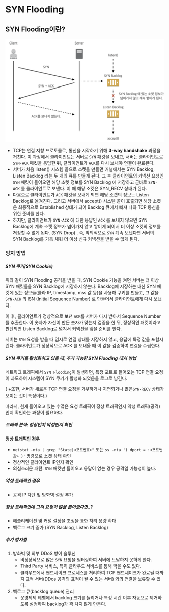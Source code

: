 # SYN Flooding



## SYN Flooding이란?

![img.png](img/syn-flooding.png)

- TCP는 연결 지향 프로토콜로, 통신을 시작하기 위해 **3-way handshake** 과정을 거친다. 이 과정에서 클라이언트는 서버로 `SYN` 패킷을 보내고, 서버는 클라이언트로 `SYN-ACK` 패킷을 응답한 뒤, 클라이언트가 `ACK`를 다시 보내야 연결이 완료된다.
- 서버가 처음 listen() 시스템 콜으로 소켓을 만들면 커널에서는 SYN Backlog, Listen Backlog 라는 두 개의 큐를 만들게 된다. 그 후 클라이언트의 커넥션 요청인 `SYN` 패킷이 들어오면 해당 소켓 정보를 SYN Backlog 에 저장하고 곧바로 `SYN-ACK` 를 클라이언트로 보낸다. 이 때 해당 소켓은 SYN_RECV 상태가 된다.
- 다음으로 클라이언트가 `ACK` 패킷을 보내게 되면 해당 소켓의 정보는 Listen Backlog로 옮겨진다. 그리고 서버에서 accept() 시스템 콜이 호출되면 해당 소켓은 최종적으로 Established 상태가 되어 Backlog 큐에서 빠져 나와 TCP 통신을 위한 준비를 한다.
- 하지만, 클라이언트가 `SYN-ACK` 에 대한 응답인 `ACK` 를 보내지 않으면 SYN Backlog에 계속 소켓 정보가 넘어가지 않고 쌓이게 되어서 더 이상 소켓의 정보를 저장할 수 없게 된다. (SYN Drop) . 즉, 악의적으로 `SYN` 계속 보낸다면 서버의 SYN Backlog를 가득 채워 더 이상 신규 커넥션을 받을 수 없게 된다.

### 방지 방법

##### **SYN 쿠키(SYN Cookie)**

위와 같이 SYN Flooding 공격을 받을 때, SYN Cookie 기능을 켜면 서버는 더 이상 SYN 패킷들을 SYN Backlog에 저장하지 않는다. Backlog에 저장하는 대신 SYN 패킷에 있는 정보들(클라 IP, timestamp, mss 값 등)을 사용해 쿠키를 만들고, 그 값을 `SYN-ACK` 의 ISN (Initial Sequence Number) 로 만들어서 클라이언트에게 다시 보낸다.

이 후, 클라이언트가 정상적으로 보낸 `ACK`를 서버가 다시 받아서 Sequence Number를 추출한다. 이 숫자가 자신이 만든 숫자가 맞는지 검증을 한 뒤, 정상적인 패킷이라고 판단되면 Listen Backlog로 넘겨서 커넥션을 맺을 준비를 한다.

서버는 `SYN` 요청을 받을 때 임시로 연결 상태를 저장하지 않고, 응답에 특정 값을 포함시킨다. 클라이언트가 정상적으로 ACK 를 보내올 때 이 값을 검증하여 연결을 수립한다.



##### SYN 쿠키를 활성화하고 있을 때, 추가 가능한 SYN Flooding 대처 방법

네트워크 트래픽에서 `SYN Flooding`이 발생하면, 특정 포트로 들어오는 TCP 연결 요청이 과도하여 시스템이 SYN 쿠키가 활성화 되었음을 로그로 남긴다.

( +또한, 서버가 새로운 TCP 연결 요청을 거부하거나 지연되거나 많은`SYN-RECV` 상태가 보이는 것이 특징이다.)

따라서, 현재 들어오고 있는 수많은 요청 트래픽이 정상 트래픽인지 악성 트래픽(공격) 인지 확인하는 과정이 필요하다.



##### **트래픽 분석: 정상인지 악성인지 확인**

**정상 트래픽인 경우**

- `netstat -nta | grep "State|<포트번호>"` 또는 `ss -nta '( dport = :<포트번호> )'` 명령으로 소켓 상태 확인
- 정상적인 클라이언트 IP인지 확인
- 의심스러운 패턴: `SYN` 패킷만 들어오고 응답이 없는 경우 공격일 가능성이 높다.

##### **악성 트래픽인 경우**

- 공격 IP 차단 및 방화벽 설정 추가

##### **정상 트래픽인데 그저 요청이 많을 뿐이었다면..?**

- 애플리케이션 및 커널 설정을 조정을 통한 처리 용량 확대
- 백로그 크기 증가 (SYN Backlog, Listen Backlog)

##### 추가 방지법

1. 방화벽 및 외부 DDoS 방어 솔루션
   - 비정상적으로 많은 `SYN` 요청을 필터링하여 서버에 도달하지 못하게 한다.
   - Third Party 서비스, 특히 클라우드 서비스를 통해 막을 수도 있다.
   - 클라우드에서 핸드셰이크 프로세스를 처리하여 TCP 핸드셰이크가 완료될 때까지 표적 서버(DDos 공격의 표적이 될 수 있는 서버) 와의 연결을 보류할 수 있다.
2. 백로그 큐(backlog queue) 관리
   - 운영체제 레벨에서 backlog 크기를 늘리거나 특정 시간 이후 자동으로 제거하도록 설정하여 backlog가 꽉 차지 않게 만든다.



